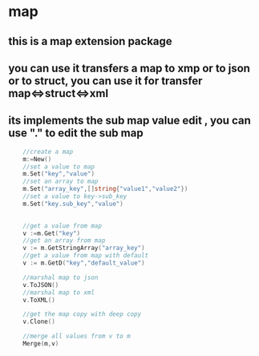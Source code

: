 # map

## this is a map extension package
## you can use it transfers a map to xmp or to json or to struct, you can use it for transfer map<=>struct<=>xml
## its implements the sub map value edit , you can use "." to edit the sub map

```go
    //create a map
    m:=New()
    //set a value to map
    m.Set("key","value")
    //set an array to map
    m.Set("array_key",[]string{"value1","value2"})
    //set a value to key->sub_key
    m.Set("key.sub_key","value")
    

    //get a value from map
    v :=m.Get("key")
    //get an array from map
    v := m.GetStringArray("array_key")
    //get a value from map with default
    v := m.GetD("key","default_value")

    //marshal map to json
    v.ToJSON()
    //marshal map to xml
    v.ToXML()

    //get the map copy with deep copy
    v.Clone()

    //merge all values from v to m
    Merge(m,v)

```